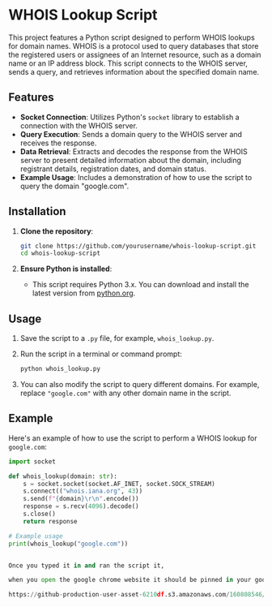 # WHOIS Lookup Script

This project features a Python script designed to perform WHOIS lookups for domain names. WHOIS is a protocol used to query databases that store the registered users or assignees of an Internet resource, such as a domain name or an IP address block. This script connects to the WHOIS server, sends a query, and retrieves information about the specified domain name.

## Features

- **Socket Connection**: Utilizes Python's `socket` library to establish a connection with the WHOIS server.
- **Query Execution**: Sends a domain query to the WHOIS server and receives the response.
- **Data Retrieval**: Extracts and decodes the response from the WHOIS server to present detailed information about the domain, including registrant details, registration dates, and domain status.
- **Example Usage**: Includes a demonstration of how to use the script to query the domain "google.com".

## Installation

1. **Clone the repository**:
    ```sh
    git clone https://github.com/yourusername/whois-lookup-script.git
    cd whois-lookup-script
    ```

2. **Ensure Python is installed**:
    - This script requires Python 3.x. You can download and install the latest version from [python.org](https://www.python.org/downloads/).

## Usage

1. Save the script to a `.py` file, for example, `whois_lookup.py`.

2. Run the script in a terminal or command prompt:
    ```sh
    python whois_lookup.py
    ```

3. You can also modify the script to query different domains. For example, replace `"google.com"` with any other domain name in the script.

## Example

Here's an example of how to use the script to perform a WHOIS lookup for `google.com`:

```python
import socket

def whois_lookup(domain: str):
    s = socket.socket(socket.AF_INET, socket.SOCK_STREAM)
    s.connect(("whois.iana.org", 43))
    s.send(f"{domain}\r\n".encode())
    response = s.recv(4096).decode()
    s.close()
    return response

# Example usage
print(whois_lookup("google.com"))


Once you typed it in and ran the script it,

when you open the google chrome website it should be pinned in your google web browser

https://github-production-user-asset-6210df.s3.amazonaws.com/160808546/334012437-9a5627d3-cbdb-443c-a623-32fab653f589.png?X-Amz-Algorithm=AWS4-HMAC-SHA256&X-Amz-Credential=AKIAVCODYLSA53PQK4ZA%2F20240528%2Fus-east-1%2Fs3%2Faws4_request&X-Amz-Date=20240528T070816Z&X-Amz-Expires=300&X-Amz-Signature=027659316585d142eb5de8b12b2b8d234933e829ceb3b7b1342fe27575a00386&X-Amz-SignedHeaders=host&actor_id=160808546&key_id=0&repo_id=806434263
